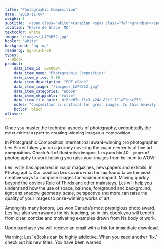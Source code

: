 ```yaml
---
title: "Photographic Composition"
date: "2018-11-06"
weight: 5
subtitle: '<span class="white">Canadian <span class="fw7">grandeur</span> and wildlife.</span>'
location: "Havre de Grace, MD"
textcolor: white
image: "/images/_LAP3652.jpg"
bcolor: "white"
background: 'bg-top'
readerbg: bg-black-20
types:
 - ebook
product:
    data_item_id: EBK0004
    data_item_name: "Photographic Composition"
    data_item_price: 9.99
    data_item_description: "PDF eBook"
    data_item_image: "/images/_LAP3652.jpg"
    data_item_categories: "ebook"
    data_item_shippable: "false"
    data_item_file_guid: 'bf8ce67e-71c3-424a-82ff-111a7fdac259'
    notes: "Composition is critical for great images. In this heavily illustrated ebook Les covers some of the most important elements of composition so you can create winning images."
    bcolor: black
aliases:
---
```

Once you master the technical aspects of photography, undoubtedly the most critical aspect to creating winning images is composition.

In Photographic Composition international award-winning pro photographer Les Picker takes you on a journey covering the major elements of fine art composition. Chock full of illustrative images, Les puts his 40+ years of photography to work helping you raise your images from ho-hum to WOW!

Les' work has appeared in major magazines, newspapers and exhibits. In Photographic Composition Les covers what he has found to be the most creative ways to compose images for maximum impact. Moving quickly beyond the obvious Rule of Thirds and other mainstays, Les will help you understand how the use of space, balance, foreground and background, light and shadow, geometry, scale, perspective and more can raise the quality of your images to prize-winning works of art.

Among his many honors, Les won Canada’s most prestigious photo award. Les has also won awards for his teaching, so in this ebook you will benefit from clear, concise and motivating examples drawn from his body of work.

Upon purchase you will recieve an email with a link for immediate download.

Warning: Les’ eBooks can be highly addictive. When you need another ‘fix,’ check out his new titles. You have been warned!


